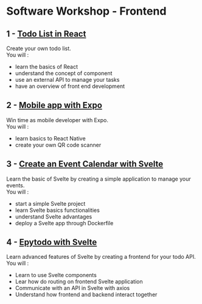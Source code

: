 # Software Workshop - Frontend

## 1 - [Todo List in React](01.React)

Create your own todo list.  
You will :
 - learn the basics of React
 - understand the concept of component
 - use an external API to manage your tasks
 - have an overview of front end development

## 2 - [Mobile app with Expo](02.Expo)

Win time as mobile developer with Expo.  
You will :
 - learn basics to React Native
 - create your own QR code scanner

## 3 - [Create an Event Calendar with Svelte](09.Svelte)

Learn the basic of Svelte by creating a simple application to manage your events.  
You will :
  - start  a simple Svelte project
  - learn Svelte basics functionalities
  - understand Svelte advantages
  - deploy a Svelte app through Dockerfile

## 4 - [Epytodo with Svelte](04.Svelte-Epytodo)

Learn advanced features of Svelte by creating a frontend for your todo API.  
You will :
  - Learn to use Svelte components
  - Lear how do routing on frontend Svelte application
  - Communicate with an API in Svelte with axios
  - Understand how frontend and backend interact together